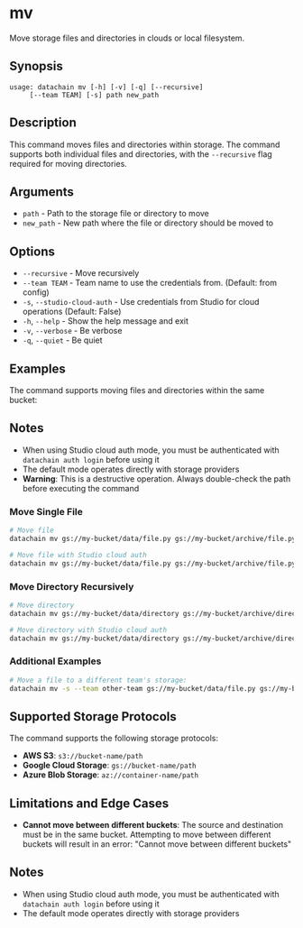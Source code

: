 # mv

Move storage files and directories in clouds or local filesystem.

## Synopsis

```usage
usage: datachain mv [-h] [-v] [-q] [--recursive]
     [--team TEAM] [-s] path new_path
```

## Description

This command moves files and directories within storage. The command supports both individual files and directories, with the `--recursive` flag required for moving directories.

## Arguments

* `path` - Path to the storage file or directory to move
* `new_path` - New path where the file or directory should be moved to

## Options

* `--recursive` - Move recursively
* `--team TEAM` - Team name to use the credentials from. (Default: from config)
* `-s`, `--studio-cloud-auth` - Use credentials from Studio for cloud operations (Default: False)
* `-h`, `--help` - Show the help message and exit
* `-v`, `--verbose` - Be verbose
* `-q`, `--quiet` - Be quiet

## Examples

The command supports moving files and directories within the same bucket:

## Notes
* When using Studio cloud auth mode, you must be authenticated with `datachain auth login` before using it
* The default mode operates directly with storage providers
* **Warning**: This is a destructive operation. Always double-check the path before executing the command

### Move Single File

```bash
# Move file
datachain mv gs://my-bucket/data/file.py gs://my-bucket/archive/file.py

# Move file with Studio cloud auth
datachain mv gs://my-bucket/data/file.py gs://my-bucket/archive/file.py --studio-cloud-auth
```

### Move Directory Recursively

```bash
# Move directory
datachain mv gs://my-bucket/data/directory gs://my-bucket/archive/directory --recursive

# Move directory with Studio cloud auth
datachain mv gs://my-bucket/data/directory gs://my-bucket/archive/directory --recursive --studio-cloud-auth
```

### Additional Examples

```bash
# Move a file to a different team's storage:
datachain mv -s --team other-team gs://my-bucket/data/file.py gs://my-bucket/backup/file.py
```


## Supported Storage Protocols

The command supports the following storage protocols:
- **AWS S3**: `s3://bucket-name/path`
- **Google Cloud Storage**: `gs://bucket-name/path`
- **Azure Blob Storage**: `az://container-name/path`

## Limitations and Edge Cases
- **Cannot move between different buckets**: The source and destination must be in the same bucket. Attempting to move between different buckets will result in an error: "Cannot move between different buckets"

## Notes
* When using Studio cloud auth mode, you must be authenticated with `datachain auth login` before using it
* The default mode operates directly with storage providers
